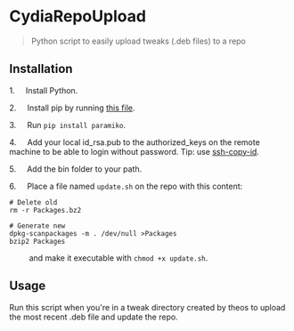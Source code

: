 # CydiaRepoUpload

> Python script to easily upload tweaks (.deb files) to a repo

## Installation
1.&nbsp;&nbsp;&nbsp;&nbsp; Install Python.

2.&nbsp;&nbsp;&nbsp;&nbsp; Install pip by running [this file](https://bootstrap.pypa.io/get-pip.py).

3.&nbsp;&nbsp;&nbsp;&nbsp; Run `pip install paramiko`.

4.&nbsp;&nbsp;&nbsp;&nbsp; Add your local id_rsa.pub to the authorized_keys on the remote machine to be able to login without password. Tip: use [ssh-copy-id](http://linux.die.net/man/1/ssh-copy-id).

5.&nbsp;&nbsp;&nbsp;&nbsp; Add the bin folder to your path.

6.&nbsp;&nbsp;&nbsp;&nbsp; Place a file named `update.sh` on the repo with this content:
```
# Delete old
rm -r Packages.bz2

# Generate new
dpkg-scanpackages -m . /dev/null >Packages
bzip2 Packages
```

&nbsp;&nbsp;&nbsp;&nbsp;&nbsp;&nbsp;&nbsp;&nbsp; and make it executable with `chmod +x update.sh`.

## Usage
Run this script when you're in a tweak directory created by theos to upload the most recent .deb file and update the repo.
